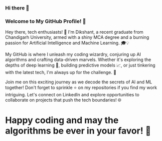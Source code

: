 ### Hi there 👋

<!--
**DevilHand420/Devilhand420** is a ✨ _special_ ✨ repository because its `README.md` (this file) appears on your GitHub profile.

Here are some ideas to get you started:

- 🔭 I’m currently working on ...
- 🌱 I’m currently learning ...
- 👯 I’m looking to collaborate on ...
- 🤔 I’m looking for help with ...
- 💬 Ask me about ...
- 📫 How to reach me: ...
- 😄 Pronouns: ...
- ⚡ Fun fact: ...
-->
### Welcome to My GitHub Profile! 🚀
Hey there, tech enthusiasts! 👋 I'm Dikshant, a recent graduate from Chandigarh University, armed with a shiny MCA degree and a burning passion for Artificial Intelligence and Machine Learning. 🎓💡

My GitHub is where I unleash my coding wizardry, conjuring up AI algorithms and crafting data-driven marvels. Whether it's exploring the depths of deep learning 🧠, building predictive models 📈, or just tinkering with the latest tech, I'm always up for the challenge. 🤖

Join me on this exciting journey as we decode the secrets of AI and ML together! Don't forget to sprinkle ⭐️ on my repositories if you find my work intriguing. Let's connect on LinkedIn and explore opportunities to collaborate on projects that push the tech boundaries! 🌐

# Happy coding and may the algorithms be ever in your favor! 🌟
